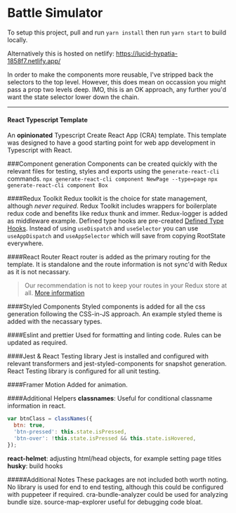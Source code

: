 # Battle Simulator

To setup this project, pull and run `yarn install` then run `yarn start` to build locally.

Alternatively this is hosted on netlify: https://lucid-hypatia-1858f7.netlify.app/

In order to make the components more reusable, I've stripped back the selectors to the top level. However, this does mean on occassion you might pass a prop two levels deep. IMO, this is an OK approach, any further you'd want the state selector lower down the chain.

---

#### React Typescript Template

An **opinionated** Typescript Create React App (CRA) template. This template was designed to have a good starting point for web app development in Typescript with React.

###Component generation
Components can be created quickly with the relevant files for testing, styles and exports using the `generate-react-cli` commands.
`npx generate-react-cli component NewPage --type=page`
`npx generate-react-cli component Box`

####Redux Toolkit
Redux toolkit is the choice for state management, although _never required_. Redux Toolkit includes wrappers for boilerplate redux code and benefits like redux thunk and immer.
Redux-logger is added as middleware example.
Defined type hooks are pre-created [Defined Type Hooks](https://redux-toolkit.js.org/tutorials/typescript#define-typed-hooks). Instead of using `useDispatch` and `useSelector` you can use `useAppDispatch` and `useAppSelector` which will save from copying RootState everywhere.

####React Router
React router is added as the primary routing for the template. It is standalone and the route information is not sync'd with Redux as it is not necassary.

> Our recommendation is not to keep your routes in your Redux store at all.
> [More information](https://reactrouter.com/web/guides/deep-redux-integration)

####Styled Components
Styled components is added for all the css generation following the CSS-in-JS approach. An example styled theme is added with the necassary types.

####Eslint and prettier
Used for formatting and linting code. Rules can be updated as required.

####Jest & React Testing library
Jest is installed and configured with relevant transformers and jest-styled-components for snapshot generation.
React Testing library is configured for all unit testing.

####Framer Motion
Added for animation.

####Additional Helpers
**classnames**: Useful for conditional classname information in react.

```js
var btnClass = classNames({
  btn: true,
  'btn-pressed': this.state.isPressed,
  'btn-over': !this.state.isPressed && this.state.isHovered,
});
```

**react-helmet**: adjusting html/head objects, for example setting page titles
**husky**: build hooks

#####Additional Notes
These packages are not included both worth noting.
No library is used for end to end testing, although this could be configured with puppeteer if required.
cra-bundle-analyzer could be used for analyzing bundle size.
source-map-explorer useful for debugging code bloat.
